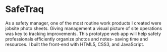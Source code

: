 # SafeTraq
As a safety manager, one of the most routine work products I created were jobsite photo sheets. Giving management a visual picture of site operations was key to tracking improvements. This prototype web app will help safety professionals efficiently organize photos and notes- saving time and resources. I built the front-end with HTML5, CSS3, and JavaScript.
